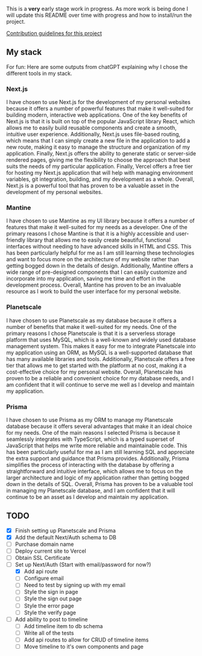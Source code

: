 This is a **very** early stage work in progress.  As more work is being done I will update this README over time with progress and how to install/run the project.

[Contribution guidelines for this project](.github/CONTRIBUTING.md)

## My stack
For fun: Here are some outputs from chatGPT explaining why I chose the different tools in my stack.
### Next.js
I have chosen to use Next.js for the development of my personal websites because it offers a number of powerful features that make it well-suited for building modern, interactive web applications. One of the key benefits of Next.js is that it is built on top of the popular JavaScript library React, which allows me to easily build reusable components and create a smooth, intuitive user experience. Additionally, Next.js uses file-based routing, which means that I can simply create a new file in the application to add a new route, making it easy to manage the structure and organization of my application. Finally, Next.js offers the ability to generate static or server-side rendered pages, giving me the flexibility to choose the approach that best suits the needs of my particular application. Finally, Vercel offers a free tier for hosting my Next.js application that will help with managing environment variables, git integration, building, and my development as a whole. Overall, Next.js is a powerful tool that has proven to be a valuable asset in the development of my personal websites.

### Mantine
I have chosen to use Mantine as my UI library because it offers a number of features that make it well-suited for my needs as a developer. One of the primary reasons I chose Mantine is that it is a highly accessible and user-friendly library that allows me to easily create beautiful, functional interfaces without needing to have advanced skills in HTML and CSS. This has been particularly helpful for me as I am still learning these technologies and want to focus more on the architecture of my website rather than getting bogged down in the details of design. Additionally, Mantine offers a wide range of pre-designed components that I can easily customize and incorporate into my application, saving me time and effort in the development process. Overall, Mantine has proven to be an invaluable resource as I work to build the user interface for my personal website.

### Planetscale
I have chosen to use Planetscale as my database because it offers a number of benefits that make it well-suited for my needs. One of the primary reasons I chose Planetscale is that it is a serverless storage platform that uses MySQL, which is a well-known and widely used database management system. This makes it easy for me to integrate Planetscale into my application using an ORM, as MySQL is a well-supported database that has many available libraries and tools. Additionally, Planetscale offers a free tier that allows me to get started with the platform at no cost, making it a cost-effective choice for my personal website. Overall, Planetscale has proven to be a reliable and convenient choice for my database needs, and I am confident that it will continue to serve me well as I develop and maintain my application.

### Prisma
I have chosen to use Prisma as my ORM to manage my Planetscale database because it offers several advantages that make it an ideal choice for my needs. One of the main reasons I selected Prisma is because it seamlessly integrates with TypeScript, which is a typed superset of JavaScript that helps me write more reliable and maintainable code. This has been particularly useful for me as I am still learning SQL and appreciate the extra support and guidance that Prisma provides. Additionally, Prisma simplifies the process of interacting with the database by offering a straightforward and intuitive interface, which allows me to focus on the larger architecture and logic of my application rather than getting bogged down in the details of SQL. Overall, Prisma has proven to be a valuable tool in managing my Planetscale database, and I am confident that it will continue to be an asset as I develop and maintain my application.


## TODO
- [x] Finish setting up Planetscale and Prisma
- [x] Add the default Next/Auth schema to DB
- [ ] Purchase domain name
- [ ] Deploy current site to Vercel
- [ ] Obtain SSL Certificate
- [ ] Set up Next/Auth (Start with email/password for now?)
  - [x] Add api route
  - [ ] Configure email
  - [ ] Need to test by signing up with my email
  - [ ] Style the sign in page
  - [ ] Style the sign out page
  - [ ] Style the error page
  - [ ] Style the verify page
- [ ] Add ability to post to timeline
  - [ ] Add timeline item to db schema
  - [ ] Write all of the tests
  - [ ] Add api routes to allow for CRUD of timeline items
  - [ ] Move timeline to it's own components and page